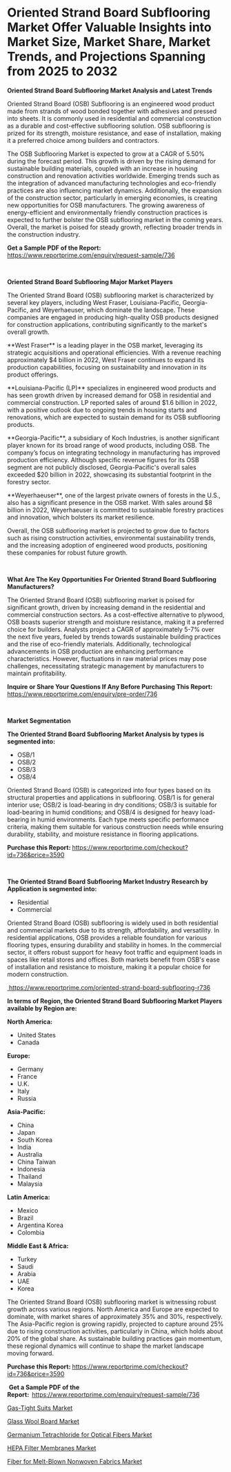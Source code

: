 <p><h1>Oriented Strand Board Subflooring Market Offer Valuable Insights into Market Size, Market Share, Market Trends, and Projections Spanning from 2025 to 2032</h1></p><p><strong>Oriented Strand Board Subflooring Market Analysis and Latest Trends</strong></p>
<p><p>Oriented Strand Board (OSB) Subflooring is an engineered wood product made from strands of wood bonded together with adhesives and pressed into sheets. It is commonly used in residential and commercial construction as a durable and cost-effective subflooring solution. OSB subflooring is prized for its strength, moisture resistance, and ease of installation, making it a preferred choice among builders and contractors.</p><p>The OSB Subflooring Market is expected to grow at a CAGR of 5.50% during the forecast period. This growth is driven by the rising demand for sustainable building materials, coupled with an increase in housing construction and renovation activities worldwide. Emerging trends such as the integration of advanced manufacturing technologies and eco-friendly practices are also influencing market dynamics. Additionally, the expansion of the construction sector, particularly in emerging economies, is creating new opportunities for OSB manufacturers. The growing awareness of energy-efficient and environmentally friendly construction practices is expected to further bolster the OSB subflooring market in the coming years. Overall, the market is poised for steady growth, reflecting broader trends in the construction industry.</p></p>
<p><strong>Get a Sample PDF of the Report:&nbsp;</strong> <a href="https://www.reportprime.com/enquiry/request-sample/736?utm_campaign=104&utm_medium=2&utm_source=Github&utm_content=ia&utm_term=18032025&utm_id=oriented-strand-board-subflooring">https://www.reportprime.com/enquiry/request-sample/736</a></p>
<p>&nbsp;</p>
<p><strong>Oriented Strand Board Subflooring Major Market Players</strong></p>
<p><p>The Oriented Strand Board (OSB) subflooring market is characterized by several key players, including West Fraser, Louisiana-Pacific, Georgia-Pacific, and Weyerhaeuser, which dominate the landscape. These companies are engaged in producing high-quality OSB products designed for construction applications, contributing significantly to the market's overall growth.</p><p>**West Fraser** is a leading player in the OSB market, leveraging its strategic acquisitions and operational efficiencies. With a revenue reaching approximately $4 billion in 2022, West Fraser continues to expand its production capabilities, focusing on sustainability and innovation in its product offerings.</p><p>**Louisiana-Pacific (LP)** specializes in engineered wood products and has seen growth driven by increased demand for OSB in residential and commercial construction. LP reported sales of around $1.6 billion in 2022, with a positive outlook due to ongoing trends in housing starts and renovations, which are expected to sustain demand for its OSB subflooring products.</p><p>**Georgia-Pacific**, a subsidiary of Koch Industries, is another significant player known for its broad range of wood products, including OSB. The company’s focus on integrating technology in manufacturing has improved production efficiency. Although specific revenue figures for its OSB segment are not publicly disclosed, Georgia-Pacific's overall sales exceeded $20 billion in 2022, showcasing its substantial footprint in the forestry sector.</p><p>**Weyerhaeuser**, one of the largest private owners of forests in the U.S., also has a significant presence in the OSB market. With sales around $8 billion in 2022, Weyerhaeuser is committed to sustainable forestry practices and innovation, which bolsters its market resilience.</p><p>Overall, the OSB subflooring market is projected to grow due to factors such as rising construction activities, environmental sustainability trends, and the increasing adoption of engineered wood products, positioning these companies for robust future growth.</p></p>
<p>&nbsp;</p>
<p><strong>What Are The Key Opportunities For Oriented Strand Board Subflooring Manufacturers?</strong></p>
<p><p>The Oriented Strand Board (OSB) subflooring market is poised for significant growth, driven by increasing demand in the residential and commercial construction sectors. As a cost-effective alternative to plywood, OSB boasts superior strength and moisture resistance, making it a preferred choice for builders. Analysts project a CAGR of approximately 5-7% over the next five years, fueled by trends towards sustainable building practices and the rise of eco-friendly materials. Additionally, technological advancements in OSB production are enhancing performance characteristics. However, fluctuations in raw material prices may pose challenges, necessitating strategic management by manufacturers to maintain profitability.</p></p>
<p><strong>Inquire or Share Your Questions If Any Before Purchasing This Report:</strong> <a href="https://www.reportprime.com/enquiry/pre-order/736?utm_campaign=104&utm_medium=2&utm_source=Github&utm_content=ia&utm_term=18032025&utm_id=oriented-strand-board-subflooring">https://www.reportprime.com/enquiry/pre-order/736</a></p>
<p>&nbsp;</p>
<p><strong>Market Segmentation</strong></p>
<p><strong>The Oriented Strand Board Subflooring Market Analysis by types is segmented into:</strong></p>
<p><ul><li>OSB/1</li><li>OSB/2</li><li>OSB/3</li><li>OSB/4</li></ul></p>
<p><p>Oriented Strand Board (OSB) is categorized into four types based on its structural properties and applications in subflooring. OSB/1 is for general interior use; OSB/2 is load-bearing in dry conditions; OSB/3 is suitable for load-bearing in humid conditions; and OSB/4 is designed for heavy load-bearing in humid environments. Each type meets specific performance criteria, making them suitable for various construction needs while ensuring durability, stability, and moisture resistance in flooring applications.</p></p>
<p><strong>Purchase this Report:&nbsp;</strong><a href="https://www.reportprime.com/checkout?id=736&price=3590&utm_campaign=104&utm_medium=2&utm_source=Github&utm_content=ia&utm_term=18032025&utm_id=oriented-strand-board-subflooring">https://www.reportprime.com/checkout?id=736&price=3590</a></p>
<p>&nbsp;</p>
<p><strong>The Oriented Strand Board Subflooring Market Industry Research by Application is segmented into:</strong></p>
<p><ul><li>Residential</li><li>Commercial</li></ul></p>
<p><p>Oriented Strand Board (OSB) subflooring is widely used in both residential and commercial markets due to its strength, affordability, and versatility. In residential applications, OSB provides a reliable foundation for various flooring types, ensuring durability and stability in homes. In the commercial sector, it offers robust support for heavy foot traffic and equipment loads in spaces like retail stores and offices. Both markets benefit from OSB's ease of installation and resistance to moisture, making it a popular choice for modern construction.</p></p>
<p><a href="https://www.reportprime.com/oriented-strand-board-subflooring-r736?utm_campaign=104&utm_medium=2&utm_source=Github&utm_content=ia&utm_term=18032025&utm_id=oriented-strand-board-subflooring">&nbsp;https://www.reportprime.com/oriented-strand-board-subflooring-r736</a></p>
<p><strong>In terms of Region, the Oriented Strand Board Subflooring Market Players available by Region are:</strong></p>
<p>
    <p> <strong> North America: </strong>
        <ul>
            <li>United States</li>
            <li>Canada</li>
        </ul>
        </p> 
    <p> <strong> Europe: </strong>
        <ul>
            <li>Germany</li>
            <li>France</li>
            <li>U.K.</li>
            <li>Italy</li>
            <li>Russia</li>
        </ul>
        </p> 
    <p> <strong> Asia-Pacific: </strong>
        <ul>
            <li>China</li>
            <li>Japan</li>
            <li>South Korea</li>
            <li>India</li>
            <li>Australia</li>
            <li>China Taiwan</li>
            <li>Indonesia</li>
            <li>Thailand</li>
            <li>Malaysia</li>
        </ul>
        </p> 
    <p> <strong> Latin America: </strong>
        <ul>
            <li>Mexico</li>
            <li>Brazil</li>
            <li>Argentina Korea</li>
            <li>Colombia</li>
        </ul>
        </p> 
    <p> <strong> Middle East & Africa: </strong>
        <ul>
            <li>Turkey</li>
            <li>Saudi</li>
            <li>Arabia</li>
            <li>UAE</li>
            <li>Korea</li>
        </ul>
    </p>
    </p>
<p><p>The Oriented Strand Board (OSB) subflooring market is witnessing robust growth across various regions. North America and Europe are expected to dominate, with market shares of approximately 35% and 30%, respectively. The Asia-Pacific region is growing rapidly, projected to capture around 25% due to rising construction activities, particularly in China, which holds about 20% of the global share. As sustainable building practices gain momentum, these regional dynamics will continue to shape the market landscape moving forward.</p></p>
<p><strong>Purchase this Report: </strong><a href="https://www.reportprime.com/checkout?id=736&price=3590&utm_campaign=104&utm_medium=2&utm_source=Github&utm_content=ia&utm_term=18032025&utm_id=oriented-strand-board-subflooring">https://www.reportprime.com/checkout?id=736&price=3590</a></p>
<p>&nbsp;<strong>Get a Sample PDF of the Report:&nbsp;&nbsp;</strong><a href="https://www.reportprime.com/enquiry/request-sample/736?utm_campaign=104&utm_medium=2&utm_source=Github&utm_content=ia&utm_term=18032025&utm_id=oriented-strand-board-subflooring">https://www.reportprime.com/enquiry/request-sample/736</a></p>
<p><strong></strong></p>
<p><p><a href="https://github.com/yakobotege/Market-Research-Report-List-1/blob/main/gas-tight-suits-market.md?utm_campaign=104&utm_medium=2&utm_source=Github&utm_content=ia&utm_term=18032025&utm_id=oriented-strand-board-subflooring">Gas-Tight Suits Market</a></p><p><a href="https://github.com/ertssmelov0/Market-Research-Report-List-1/blob/main/glass-wool-board-market.md?utm_campaign=104&utm_medium=2&utm_source=Github&utm_content=ia&utm_term=18032025&utm_id=oriented-strand-board-subflooring">Glass Wool Board Market</a></p><p><a href="https://github.com/pupekironim/Market-Research-Report-List-1/blob/main/germanium-tetrachloride-for-optical-fibers-market.md?utm_campaign=104&utm_medium=2&utm_source=Github&utm_content=ia&utm_term=18032025&utm_id=oriented-strand-board-subflooring">Germanium Tetrachloride for Optical Fibers Market</a></p><p><a href="https://github.com/astadtetcha28/Market-Research-Report-List-1/blob/main/hepa-filter-membranes-market.md?utm_campaign=104&utm_medium=2&utm_source=Github&utm_content=ia&utm_term=18032025&utm_id=oriented-strand-board-subflooring">HEPA Filter Membranes Market</a></p><p><a href="https://github.com/siriocooch4a/Market-Research-Report-List-1/blob/main/fiber-for-melt-blown-nonwoven-fabrics-market.md?utm_campaign=104&utm_medium=2&utm_source=Github&utm_content=ia&utm_term=18032025&utm_id=oriented-strand-board-subflooring">Fiber for Melt-Blown Nonwoven Fabrics Market</a></p></p>